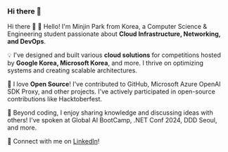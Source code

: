 ### Hi there 👋
Hi there 👋
🌱 Hello! I'm Minjin Park from Korea, a Computer Science & Engineering student passionate about **Cloud Infrastructure, Networking, and DevOps**.

💡 I've designed and built various **cloud solutions** for competitions hosted by **Google Korea, Microsoft Korea**, and more. I thrive on optimizing systems and creating scalable architectures.

💙 I love **Open Source**! I've contributed to GitHub, Microsoft Azure OpenAI SDK Proxy, and other projects. I've actively participated in open-source contributions like Hacktoberfest.

📢 Beyond coding, I enjoy sharing knowledge and discussing ideas with others! I've spoken at Global AI BootCamp, .NET Conf 2024, DDD Seoul, and more.

🔗 Connect with me on [LinkedIn](https://www.linkedin.com/in/minjinpark001122334455/)!
<!--
**pmj-chosim/pmj-chosim** is a ✨ _special_ ✨ repository because its `README.md` (this file) appears on your GitHub profile.

Here are some ideas to get you started:

- 🔭 I’m currently working on ...
- 🌱 I’m currently learning ...
- 👯 I’m looking to collaborate on ...
- 🤔 I’m looking for help with ...
- 💬 Ask me about ...
- 📫 How to reach me: ...
- 😄 Pronouns: ...
- ⚡ Fun fact: ...
-->

